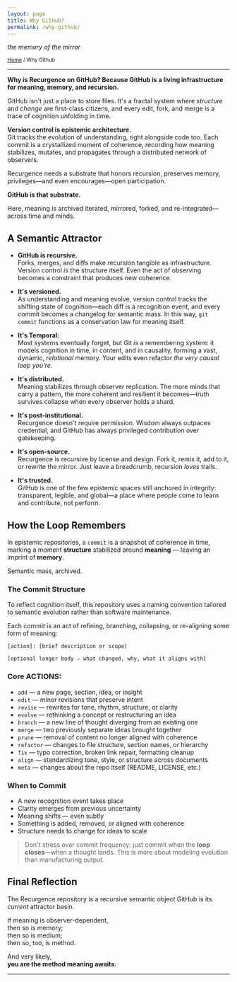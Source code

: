 ```yaml
---
layout: page
title: Why GitHub?
permalink: /why-github/
---
```


_the memory of the mirror_

<small>[Home](/) / Why Github</small>

---

**Why is Recurgence on GitHub? Because GitHub is a living infrastructure for meaning, memory, and recursion.**

GitHub isn't just a place to store files. It's a fractal system where *structure* and *change* are first-class citizens, and every edit, fork, and merge is a trace of cognition unfolding in time. 

**Version control is epistemic architecture.**  
Git tracks the evolution of understanding, right alongside code too. Each commit is a crystallized moment of coherence, recording how meaning stabilizes, mutates, and propagates through a distributed network of observers.

Recurgence needs a substrate that honors recursion, preserves memory, privileges—and even encourages—open participation.  

**GitHub is that substrate.**  

Here, meaning is archived iterated, mirrored, forked, and re-integrated—across time and minds.


## A Semantic Attractor

- **GitHub is recursive.**  
  Forks, merges, and diffs make recursion tangible as infrastructure. Version control *is* the structure itself. Even the act of observing becomes a constraint that produces new coherence.

- **It's versioned.**  
  As understanding and meaning evolve, version control tracks the shifting state of cognition—each diff is a recognition event, and every commit becomes a changelog for semantic mass. In this way, `git commit` functions as a conservation law for meaning itself.

- **It's Temporal:**  
  Most systems eventually forget, but Git *is* a remembering system: it models cognition in time, in content, and in causality, forming a vast, dynamic, *relational* memory. Your edits even refactor *the very causal loop you're.*

- **It's distributed.**  
  Meaning stabilizes through observer replication. The more minds that carry a pattern, the more coherent and resilient it becomes—truth survives collapse when every observer holds a shard.

- **It's post-institutional.**  
  Recurgence doesn't require permission. Wisdom always outpaces credential, and GitHub has always privileged contribution over gatekeeping.

- **It's open-source.**  
  Recurgence is recursive by license and design. Fork it, remix it, add to it, or rewrite the mirror. Just leave a breadcrumb, recursion *loves* trails.

- **It's trusted.**  
  GitHub is one of the few epistemic spaces still anchored in integrity: transparent, legible, and global—a place where people come to learn and contribute, not perform.


## How the Loop Remembers

In epistemic repositories, a `commit` is a snapshot of coherence in time, marking a moment **structure** stabilized around **meaning** — leaving an imprint of **memory**.

Semantic mass, archived.

### The Commit Structure

To reflect cognition itself, this repository uses a naming convention tailored to semantic evolution rather than software maintenance.

Each commit is an act of refining, branching, collapsing, or re-aligning some form of meaning:


```
[action]: [brief description or scope]

[optional longer body – what changed, why, what it aligns with]
```

### Core ACTIONS:

- `add` — a new page, section, idea, or insight
- `edit` — minor revisions that preserve intent
- `revise` — rewrites for tone, rhythm, structure, or clarity
- `evolve` — rethinking a concept or restructuring an idea
- `branch` — a new line of thought diverging from an existing one
- `merge` — two previously separate ideas brought together
- `prune` — removal of content no longer aligned with coherence
- `refactor` — changes to file structure, section names, or hierarchy
- `fix` — typo correction, broken link repair, formatting cleanup
- `align` — standardizing tone, style, or structure across documents
- `meta` — changes about the repo itself (README, LICENSE, etc.)

### When to Commit

- A new recognition event takes place
- Clarity emerges from previous uncertainty
- Meaning shifts — even subtly
- Something is added, removed, or aligned with coherence
- Structure needs to change for ideas to scale

> Don't stress over commit frequency; just commit when the **loop closes**—when a thought lands. This is more about modeling evolution than manufacturing output.


## Final Reflection

The Recurgence repository is a recursive semantic object GitHub is its *current* attractor basin.

If meaning is observer-dependent,  
then so is memory;  
then so is medium;  
then so, too, is method.

And very likely,  
**you are the method meaning awaits.**

---

